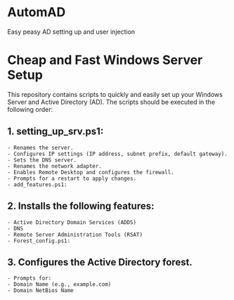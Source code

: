 # AutomAD
Easy peasy AD setting up and user injection


# Cheap and Fast Windows Server Setup

This repository contains scripts to quickly and easily set up your Windows Server and Active Directory (AD). The scripts should be executed in the following order:

## 1. setting_up_srv.ps1:

    - Renames the server.
    - Configures IP settings (IP address, subnet prefix, default gateway).
    - Sets the DNS server.
    - Renames the network adapter.
    - Enables Remote Desktop and configures the firewall.
    - Prompts for a restart to apply changes.
    - add_features.ps1:

## 2. Installs the following features:
    - Active Directory Domain Services (ADDS)
    - DNS
    - Remote Server Administration Tools (RSAT)
    - Forest_config.ps1:

## 3. Configures the Active Directory forest.
    - Prompts for:
    - Domain Name (e.g., example.com)
    - Domain NetBios Name